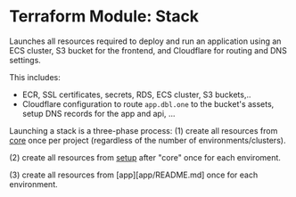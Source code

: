 # Terraform Module: Stack

Launches all resources required to deploy and run an application using an ECS cluster, S3 bucket for the frontend, and Cloudflare for routing and DNS settings.

This includes:
- ECR, SSL certificates, secrets, RDS, ECS cluster, S3 buckets,..
- Cloudflare configuration to route `app.dbl.one` to the bucket's assets, setup DNS records for the app and api, ...


Launching a stack is a three-phase process:
(1) create all resources from [core](core/README.md) once per project (regardless of the number of environments/clusters).

(2) create all resources from [setup](setup/README.md) after "core" once for each enviroment.

(3) create all resources from [app][app/README.md] once for each environment.
